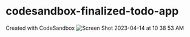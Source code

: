 # codesandbox-finalized-todo-app
Created with CodeSandbox
![Screen Shot 2023-04-14 at 10 38 53 AM](https://user-images.githubusercontent.com/116325179/232105208-c982a95e-8b70-4444-9863-a91ba7df2d7d.png)
